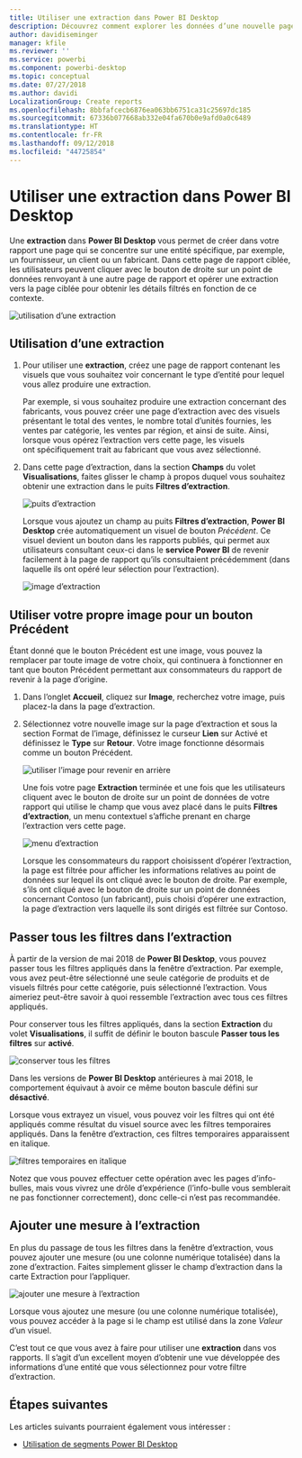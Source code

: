 ```yaml
---
title: Utiliser une extraction dans Power BI Desktop
description: Découvrez comment explorer les données d’une nouvelle page de rapport dans Power BI Desktop
author: davidiseminger
manager: kfile
ms.reviewer: ''
ms.service: powerbi
ms.component: powerbi-desktop
ms.topic: conceptual
ms.date: 07/27/2018
ms.author: davidi
LocalizationGroup: Create reports
ms.openlocfilehash: 8bbfafcecb6876ea063bb6751ca31c25697dc185
ms.sourcegitcommit: 67336b077668ab332e04fa670b0e9afd0a0c6489
ms.translationtype: HT
ms.contentlocale: fr-FR
ms.lasthandoff: 09/12/2018
ms.locfileid: "44725854"
---
```

# <a name="use-drillthrough-in-power-bi-desktop"></a>Utiliser une extraction dans Power BI Desktop
Une **extraction** dans **Power BI Desktop** vous permet de créer dans votre rapport une page qui se concentre sur une entité spécifique, par exemple, un fournisseur, un client ou un fabricant. Dans cette page de rapport ciblée, les utilisateurs peuvent cliquer avec le bouton de droite sur un point de données renvoyant à une autre page de rapport et opérer une extraction vers la page ciblée pour obtenir les détails filtrés en fonction de ce contexte.

![utilisation d’une extraction](media/desktop-drillthrough/drillthrough_01.png)

## <a name="using-drillthrough"></a>Utilisation d’une extraction
1. Pour utiliser une **extraction**, créez une page de rapport contenant les visuels que vous souhaitez voir concernant le type d’entité pour lequel vous allez produire une extraction. 

    Par exemple, si vous souhaitez produire une extraction concernant des fabricants, vous pouvez créer une page d’extraction avec des visuels présentant le total des ventes, le nombre total d’unités fournies, les ventes par catégorie, les ventes par région, et ainsi de suite. Ainsi, lorsque vous opérez l’extraction vers cette page, les visuels ont spécifiquement trait au fabricant que vous avez sélectionné.

2. Dans cette page d’extraction, dans la section **Champs** du volet **Visualisations**, faites glisser le champ à propos duquel vous souhaitez obtenir une extraction dans le puits **Filtres d’extraction**.

    ![puits d’extraction](media/desktop-drillthrough/drillthrough_02.png)

    Lorsque vous ajoutez un champ au puits **Filtres d’extraction**, **Power BI Desktop** crée automatiquement un visuel de bouton *Précédent*. Ce visuel devient un bouton dans les rapports publiés, qui permet aux utilisateurs consultant ceux-ci dans le **service Power BI** de revenir facilement à la page de rapport qu’ils consultaient précédemment (dans laquelle ils ont opéré leur sélection pour l’extraction).

    ![image d’extraction](media/desktop-drillthrough/drillthrough_03.png)

## <a name="use-your-own-image-for-a-back-button"></a>Utiliser votre propre image pour un bouton Précédent    
 Étant donné que le bouton Précédent est une image, vous pouvez la remplacer par toute image de votre choix, qui continuera à fonctionner en tant que bouton Précédent permettant aux consommateurs du rapport de revenir à la page d’origine.

1. Dans l’onglet **Accueil**, cliquez sur **Image**, recherchez votre image, puis placez-la dans la page d’extraction.
2. Sélectionnez votre nouvelle image sur la page d’extraction et sous la section Format de l’image, définissez le curseur **Lien** sur Activé et définissez le **Type** sur **Retour**. Votre image fonctionne désormais comme un bouton Précédent.

    ![utiliser l’image pour revenir en arrière](media/desktop-drillthrough/drillthrough_05.png)

    Une fois votre page **Extraction** terminée et une fois que les utilisateurs cliquent avec le bouton de droite sur un point de données de votre rapport qui utilise le champ que vous avez placé dans le puits **Filtres d’extraction**, un menu contextuel s’affiche prenant en charge l’extraction vers cette page.

    ![menu d’extraction](media/desktop-drillthrough/drillthrough_04.png)

    Lorsque les consommateurs du rapport choisissent d’opérer l’extraction, la page est filtrée pour afficher les informations relatives au point de données sur lequel ils ont cliqué avec le bouton de droite. Par exemple, s’ils ont cliqué avec le bouton de droite sur un point de données concernant Contoso (un fabricant), puis choisi d’opérer une extraction, la page d’extraction vers laquelle ils sont dirigés est filtrée sur Contoso.

## <a name="pass-all-filters-in-drillthrough"></a>Passer tous les filtres dans l’extraction

À partir de la version de mai 2018 de **Power BI Desktop**, vous pouvez passer tous les filtres appliqués dans la fenêtre d’extraction. Par exemple, vous avez peut-être sélectionné une seule catégorie de produits et de visuels filtrés pour cette catégorie, puis sélectionné l’extraction. Vous aimeriez peut-être savoir à quoi ressemble l’extraction avec tous ces filtres appliqués.

Pour conserver tous les filtres appliqués, dans la section **Extraction** du volet **Visualisations**, il suffit de définir le bouton bascule **Passer tous les filtres** sur **activé**. 

![conserver tous les filtres](media/desktop-drillthrough/drillthrough_06.png)

Dans les versions de **Power BI Desktop** antérieures à mai 2018, le comportement équivaut à avoir ce même bouton bascule défini sur **désactivé**.

Lorsque vous extrayez un visuel, vous pouvez voir les filtres qui ont été appliqués comme résultat du visuel source avec les filtres temporaires appliqués. Dans la fenêtre d’extraction, ces filtres temporaires apparaissent en italique. 

![filtres temporaires en italique](media/desktop-drillthrough/drillthrough_07.png)

Notez que vous pouvez effectuer cette opération avec les pages d’info-bulles, mais vous vivrez une drôle d’expérience (l’info-bulle vous semblerait ne pas fonctionner correctement), donc celle-ci n’est pas recommandée.

## <a name="add-a-measure-to-drillthrough"></a>Ajouter une mesure à l’extraction

En plus du passage de tous les filtres dans la fenêtre d’extraction, vous pouvez ajouter une mesure (ou une colonne numérique totalisée) dans la zone d’extraction. Faites simplement glisser le champ d’extraction dans la carte Extraction pour l’appliquer. 

![ajouter une mesure à l’extraction](media/desktop-drillthrough/drillthrough_08.png)

Lorsque vous ajoutez une mesure (ou une colonne numérique totalisée), vous pouvez accéder à la page si le champ est utilisé dans la zone *Valeur* d’un visuel.

C’est tout ce que vous avez à faire pour utiliser une **extraction** dans vos rapports. Il s’agit d’un excellent moyen d’obtenir une vue développée des informations d’une entité que vous sélectionnez pour votre filtre d’extraction.

## <a name="next-steps"></a>Étapes suivantes

Les articles suivants pourraient également vous intéresser :

* [Utilisation de segments Power BI Desktop](visuals/desktop-slicers.md)

